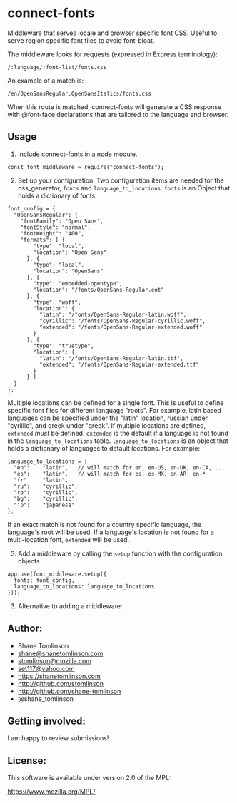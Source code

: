 # connect-fonts

Middleware that serves locale and browser specific font CSS. Useful to serve
region specific font files to avoid font-bloat.

The middleware looks for requests (expressed in Express terminology):
```
/:language/:font-list/fonts.css
```

An example of a match is:
```
/en/OpenSansRegular,OpenSansItalics/fonts.css
```

When this route is matched, connect-fonts will generate a CSS response with @font-face declarations that are tailored to the language and browser.

## Usage
1. Include connect-fonts in a node module.
```
const font_middleware = require("connect-fonts");
```

2. Set up your configuration.
Two configuration items are needed for the css_generator, `fonts` and
`language_to_locations`.
`fonts` is an Object that holds a dictionary of fonts.
```
font_config = {
  "OpenSansRegular": {
    "fontFamily": "Open Sans",
    "fontStyle": "normal",
    "fontWeight": "400",
    "formats": [ {
        "type": "local",
        "location": "Open Sans"
      }, {
        "type": "local",
        "location": "OpenSans"
      }, {
        "type": "embedded-opentype",
        "location": "/fonts/OpenSans-Regular.eot"
      }, {
        "type": "woff",
        "location": {
          "latin": "/fonts/OpenSans-Regular-latin.woff",
          "cyrillic": "/fonts/OpenSans-Regular-cyrillic.woff",
          "extended": "/fonts/OpenSans-Regular-extended.woff"
        }
      }, {
        "type": "truetype",
        "location": {
          "latin": "/fonts/OpenSans-Regular-latin.ttf",
          "extended": "/fonts/OpenSans-Regular-extended.ttf"
        }
      } ]
  }
};
```
Multiple locations can be defined for a single font. This is useful to define
specific font files for different language "roots". For example, latin based
languages can be specified under the "latin" location, russian under
"cyrillic", and greek under "greek". If multiple locations are defined, `extended` *must* be defined. `extended` is the default if a language is not found in the `language_to_locations` table.
`language_to_locations` is an object that holds a dictionary of languages to
default locations. For example:
```
language_to_locations = {
  "en":    "latin",   // will match for en, en-US, en-UK, en-CA, ...
  "es":    "latin",   // will match for es, es-MX, en-AR, en-*
  "fr"     "latin",
  "ru":    "cyrillic",
  "ro":    "cyrillic",
  "bg":    "cyrillic",
  "jp":    "japanese"
};
```
If an exact match is not found for a country specific language, the language's root will be used. If a language's location is not found for a multi-location font, `extended` will be used.

3. Add a middleware by calling the `setup` function with the configuration objects.
```
app.use(font_middleware.setup({
  fonts: font_config,
  language_to_locations: language_to_locations
}));
```

3. Alternative to adding a middleware:

## Author:
* Shane Tomlinson
* shane@shanetomlinson.com
* stomlinson@mozilla.com
* set117@yahoo.com
* https://shanetomlinson.com
* http://github.com/stomlinson
* http://github.com/shane-tomlinson
* @shane_tomlinson

## Getting involved:
I am happy to review submissions!

## License:
This software is available under version 2.0 of the MPL:

  https://www.mozilla.org/MPL/


